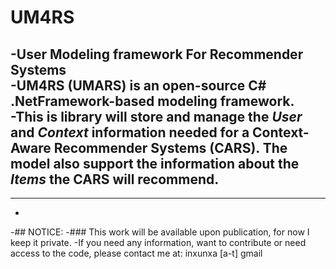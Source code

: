 # UM4RS
 -**User Modeling framework For Recommender Systems**   
 -**UM4RS** (UMARS) is an open-source C# .NetFramework-based modeling framework.   
 -This is library will store and manage the _User_ and _Context_ information needed for a Context-Aware Recommender Systems (CARS). The model also support the information about the _Items_ the CARS will recommend.
 -
 -------------------------------
 -
 -## NOTICE:
 -### This work will be available upon publication, for now I keep it private.
 -If you need any information, want to contribute or need access to the code, please contact me at: inxunxa [a-t] gmail
